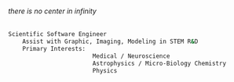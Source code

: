 ###### there is no center in infinity     

```bash
Scientific Software Engineer
    Assist with Graphic, Imaging, Modeling in STEM R&D
    Primary Interests:
                        Medical / Neuroscience
                        Astrophysics / Micro-Biology Chemistry
                        Physics
 ```
                        
                        
                     
